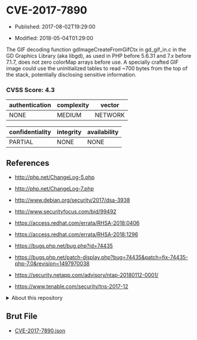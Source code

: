 # CVE-2017-7890

- Published: 2017-08-02T19:29:00

- Modified: 2018-05-04T01:29:00

The GIF decoding function gdImageCreateFromGifCtx in gd_gif_in.c in the GD Graphics Library (aka libgd), as used in PHP before 5.6.31 and 7.x before 7.1.7, does not zero colorMap arrays before use. A specially crafted GIF image could use the uninitialized tables to read ~700 bytes from the top of the stack, potentially disclosing sensitive information.

### CVSS Score: **4.3**

| authentication | complexity | vector |
| --- | --- | --- |
| NONE | MEDIUM | NETWORK |

| confidentiality | integrity | availability |
| --- | --- | --- |
| PARTIAL | NONE | NONE |

## References

* http://php.net/ChangeLog-5.php

* http://php.net/ChangeLog-7.php

* http://www.debian.org/security/2017/dsa-3938

* http://www.securityfocus.com/bid/99492

* https://access.redhat.com/errata/RHSA-2018:0406

* https://access.redhat.com/errata/RHSA-2018:1296

* https://bugs.php.net/bug.php?id=74435

* https://bugs.php.net/patch-display.php?bug=74435&patch=fix-74435-php-7.0&revision=1497970038

* https://security.netapp.com/advisory/ntap-20180112-0001/

* https://www.tenable.com/security/tns-2017-12

<details>
<summary>About this repository</summary> 

  This repository is part of the project [Live Hack CVE](https://github.com/Live-Hack-CVE). Main website can be found [www.live-hack.org](https://www.live-hack.org) 
  
  Made by [Sn0wAlice](https://github.com/Sn0wAlice) for the people that care about security and need to have a feed of the latest CVEs. Hope you enjoy it, don't forget to star the repo and follow me on [Twitter](https://twitter.com/Sn0wAlice) and [Github](https://github.com/Sn0wAlice). And that is my [personnal website](https://www.alice-snow.me/)

  - [Home Page](https://github.com/Live-Hack-CVE)
  - [Framework](https://github.com/Live-Hack-CVE/cve-framework)
  - [CVE database](https://github.com/Live-Hack-CVE/full_database)
  - [Changelog](https://github.com/Live-Hack-CVE/Changelog)
</details>

## Brut File

* [CVE-2017-7890.json](https://raw.githubusercontent.com/Live-Hack-CVE/full_database/main/cves/2017/CVE-2017-7890.json)

